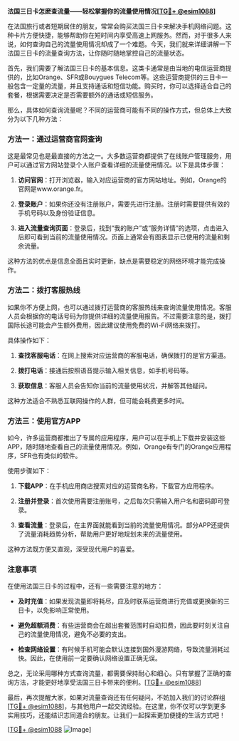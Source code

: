 **法国三日卡怎麽查流量——轻松掌握你的流量使用情况[[TG💪+ @esim1088](https://t.me/s/esim1088)]**

在法国旅行或者短期居住的朋友，常常会购买法国三日卡来解决手机网络问题。这种卡片方便快捷，能够帮助你在短时间内享受高速上网服务。然而，对于很多人来说，如何查询自己的流量使用情况却成了一个难题。今天，我们就来详细讲解一下法国三日卡的流量查询方法，让你随时随地掌控自己的流量状态。

首先，我们需要了解法国三日卡的基本信息。这类卡通常是由当地的电信运营商提供的，比如Orange、SFR或Bouygues Telecom等。这些运营商提供的三日卡一般包含一定量的流量，并且支持通话和短信功能。购买时，你可以选择适合自己的套餐，根据需要决定是否需要额外的通话或短信服务。

那么，具体如何查询流量呢？不同的运营商可能有不同的操作方式，但总体上大致分为以下几种方法：

### 方法一：通过运营商官网查询

这是最常见也是最直接的方法之一。大多数运营商都提供了在线账户管理服务，用户可以通过官方网站登录个人账户查看详细的流量使用情况。以下是具体步骤：

1. **访问官网**：打开浏览器，输入对应运营商的官方网站地址。例如，Orange的官网是www.orange.fr。
   
2. **登录账户**：如果你还没有注册账户，需要先进行注册。注册时需要提供有效的手机号码以及身份验证信息。

3. **进入流量查询页面**：登录后，找到“我的账户”或“服务详情”的选项，点击进入后即可看到当前的流量使用情况。页面上通常会有图表显示已使用的流量和剩余流量。

这种方法的优点是信息全面且实时更新，缺点是需要稳定的网络环境才能完成操作。

### 方法二：拨打客服热线

如果你不方便上网，也可以通过拨打运营商的客服热线来查询流量使用情况。客服人员会根据你的电话号码为你提供详细的流量使用报告。不过需要注意的是，拨打国际长途可能会产生额外费用，因此建议使用免费的Wi-Fi网络来拨打。

具体操作如下：

1. **查找客服电话**：在网上搜索对应运营商的客服电话，确保拨打的是官方渠道。

2. **拨打电话**：接通后按照语音提示输入相关信息，如手机号码等。

3. **获取信息**：客服人员会告知你当前的流量使用状况，并解答其他疑问。

这种方法适合不熟悉互联网操作的人群，但可能会耗费更多时间。

### 方法三：使用官方APP

如今，许多运营商都推出了专属的应用程序，用户可以在手机上下载并安装这些APP，随时随地查看自己的流量使用情况。例如，Orange有专门的Orange应用程序，SFR也有类似的软件。

使用步骤如下：

1. **下载APP**：在手机应用商店搜索对应的运营商名称，下载官方应用程序。

2. **注册并登录**：首次使用需要注册账号，之后每次只需输入用户名和密码即可登录。

3. **查看流量**：登录后，在主界面就能看到当前的流量使用情况。部分APP还提供了流量消耗趋势分析，帮助用户更好地规划未来的流量使用。

这种方法既方便又直观，深受现代用户的喜爱。

### 注意事项

在使用法国三日卡的过程中，还有一些需要注意的地方：

- **及时充值**：如果发现流量即将耗尽，应及时联系运营商进行充值或更换新的三日卡，以免影响正常使用。

- **避免超额消费**：有些运营商会在超出套餐范围时自动扣费，因此要时刻关注自己的流量使用情况，避免不必要的支出。

- **检查网络设置**：有时候手机可能会默认连接到国外漫游网络，导致流量消耗过快。因此，在使用前一定要确认网络设置正确无误。

总之，无论采用哪种方式查询流量，都需要保持耐心和细心。只有掌握了正确的查询方法，才能更好地享受法国三日卡带来的便利。[[TG💪+ @esim1088](https://t.me/s/esim1088)]

最后，再次提醒大家，如果对流量查询还有任何疑问，不妨加入我们的讨论群组[[TG💪+ @esim1088](https://t.me/s/esim1088)]，与其他用户一起交流经验。在这里，你不仅可以学到更多实用技巧，还能结识志同道合的朋友。让我们一起探索更加便捷的生活方式吧！

[[TG💪+ @esim1088](https://t.me/s/esim1088) ![Image](https://i.postimg.cc/4NQfJmqS/Snipaste-2025-05-13-00-14-12.png)]